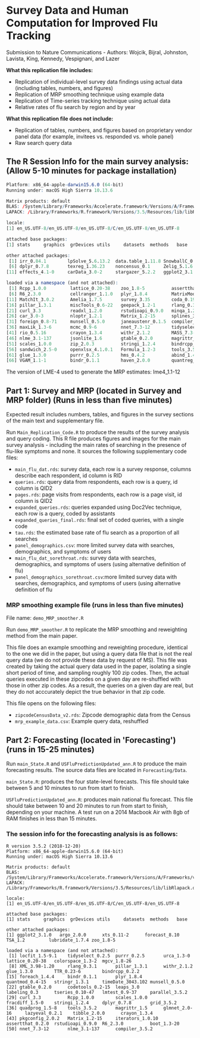# Survey Data and Human Computation for Improved Flu Tracking
Submission to Nature Communications - Authors: Wojcik, Bijral, Johnston, Lavista, King, Kennedy, Vespignani, and Lazer

**What this replication file includes:**
- Replication of individual-level survey data findings using actual data (including tables, numbers, and figures)
- Replication of MRP smoothing technique using example data
- Replication of Time-series tracking technique using actual data
- Relative rates of flu search by region and by year

**What this replication file does not include:**
- Replication of tables, numbers, and figures based on proprietary vendor panel data (for example, invitees vs. responded vs. whole panel)
- Raw search query data


## The R Session Info for the main survey analysis: (Allow 5-10 minutes for package installation)
```R version 3.5.2 (2018-12-20)
Platform: x86_64-apple-darwin15.6.0 (64-bit)
Running under: macOS High Sierra 10.13.6

Matrix products: default
BLAS: /System/Library/Frameworks/Accelerate.framework/Versions/A/Frameworks/vecLib.framework/Versions/A/libBLAS.dylib
LAPACK: /Library/Frameworks/R.framework/Versions/3.5/Resources/lib/libRlapack.dylib

locale:
[1] en_US.UTF-8/en_US.UTF-8/en_US.UTF-8/C/en_US.UTF-8/en_US.UTF-8

attached base packages:
[1] stats     graphics  grDevices utils     datasets  methods   base     

other attached packages:
 [1] irr_0.84.1        lpSolve_5.6.13.2  data.table_1.11.8 SnowballC_0.6.0   tidytext_0.2.2   
 [6] dplyr_0.7.8       texreg_1.36.23    noncensus_0.1     Zelig_5.1.6.1     survival_2.43-3  
[11] effects_4.1-0     carData_3.0-2     stargazer_5.2.2   ggplot2_3.1.0    

loaded via a namespace (and not attached):
 [1] Rcpp_1.0.0         lattice_0.20-38    zoo_1.8-5          assertthat_0.2.0   lmtest_0.9-37     
 [6] R6_2.3.0           cellranger_1.1.0   plyr_1.8.4         MatrixModels_0.4-1 stats4_3.5.2      
[11] MatchIt_3.0.2      Amelia_1.7.5       survey_3.35        coda_0.19-3        AER_1.2-7         
[16] pillar_1.3.1       miscTools_0.6-22   geepack_1.2-1      rlang_0.3.1        lazyeval_0.2.1    
[21] curl_3.3           readxl_1.2.0       rstudioapi_0.9.0   minqa_1.2.4        SparseM_1.77      
[26] car_3.0-3          nloptr_1.2.1       Matrix_1.2-15      splines_3.5.2      lme4_1.1-19       
[31] foreign_0.8-71     munsell_0.5.0      janeaustenr_0.1.5  compiler_3.5.2     pkgconfig_2.0.2   
[36] maxLik_1.3-6       mcmc_0.9-6         nnet_7.3-12        tidyselect_0.2.5   tibble_2.0.0      
[41] rio_0.5.16         crayon_1.3.4       withr_2.1.2        MASS_7.3-51.1      grid_3.5.2        
[46] nlme_3.1-137       jsonlite_1.6       gtable_0.2.0       magrittr_1.5       tokenizers_0.2.1  
[51] scales_1.0.0       zip_2.0.3          stringi_1.2.4      bindrcpp_0.2.2     generics_0.0.2    
[56] sandwich_2.5-0     openxlsx_4.1.0.1   Formula_1.2-3      tools_3.5.2        forcats_0.3.0     
[61] glue_1.3.0         purrr_0.2.5        hms_0.4.2          abind_1.4-5        colorspace_1.3-2  
[66] VGAM_1.1-1         bindr_0.1.1        haven_2.0.0        quantreg_5.51      MCMCpack_1.4-4    
```

The version of LME-4 used to generate the MRP estimates: lme4_1.1-12


## Part 1: Survey and MRP (located in Survey and MRP folder) (Runs in less than five minutes)

Expected result includes numbers, tables, and figures in the survey sections of the main text and supplementary file. 
 
Run `Main_Replication_Code.R` to produce the results of the survey analysis and query coding. This R file produces figures and images for the main survey analysis - including the main rates of searching in the presence of flu-like symptoms and none. It sources the following supplementary code files:

* `main_flu_dat.rds`: survey data, each row is a survey response, columns describe each respondent, id column is RID
* `queries.rds`: query data from respondents, each row is a query, id column is QID2
* `pages.rds`: page visits from respondents, each row is a page visit, id column is QID2
* `expanded_queries.rds`: queries expanded using Doc2Vec technique, each row is a query, coded by assistants
* `expanded_queries_final.rds`: final set of coded queries, with a single code
* `tau.rds`: the estimated base rate of flu search as a proportion of all searches
* `panel_demographics.csv`: more limited survey data with searches, demographics, and symptoms of users
* `main_flu_dat_sorethroat.rds`: survey data with searches, demographics, and symptoms of users (using alternative definition of flu) 
* `panel_demographics_sorethroat.csv`:more limited survey data with searches, demographics, and symptoms of users (using alternative definition of flu
 
### MRP smoothing example file (runs in less than five minutes)
File name: `demo_MRP_smoother.R`

Run `demo_MRP_smoother.R` to replicate the MRP smoothing and reweighting method from the main paper. 

This file does an example smoothing and reweighting procedure, identical to the one we did in the paper, but using a query data file that is not the real query data (we do not provide these data by request of MS). This file was created by taking the actual query data used in the paper, isolating a single short period of time, and sampling roughly 100 zip codes. Then, the actual queries executed in these zipcodes on a given day are re-shuffled with those in other zip codes. As a result, the queries on a given day are real, but they do not acccurately depict the true behavior in that zip code. 

This file opens on the following files:

* `zipcodeCensusData_v2.rds`: Zipcode demographic data from the Census
* `mrp_example_data.csv`: Example query data, reshuffled 


## Part 2: Forecasting (located in 'Forecasting') (runs in 15-25 minutes)



Run `main_State.R` and `USFluPredictionUpdated_ann.R` to produce the main forecasting results. The source data files are located in `Forecasting/Data`. 

`main_State.R`: produces the four state-level forecasts. This file should take between 5 and 10 minutes to run from start to finish. 

`USFluPredictionUpdated_ann.R`: produces main national flu forecast. This file should take between 10 and 20 minutes to run from start to finish, depending on your machine. A test run on a 2014 Macbook Air with 8gb of RAM finishes in less than 15 minutes.  


### The session info for the forecasting analysis is as follows: 

```
R version 3.5.2 (2018-12-20)
Platform: x86_64-apple-darwin15.6.0 (64-bit)
Running under: macOS High Sierra 10.13.6

Matrix products: default
BLAS: /System/Library/Frameworks/Accelerate.framework/Versions/A/Frameworks/vecLib.framework/Versions/A/libBLAS.dylib
LAPACK: /Library/Frameworks/R.framework/Versions/3.5/Resources/lib/libRlapack.dylib

locale:
[1] en_US.UTF-8/en_US.UTF-8/en_US.UTF-8/C/en_US.UTF-8/en_US.UTF-8

attached base packages:
[1] stats     graphics  grDevices utils     datasets  methods   base     

other attached packages:
[1] ggplot2_3.1.0   argo_2.0.0      xts_0.11-2      forecast_8.10   TSA_1.2         lubridate_1.7.4 zoo_1.8-5      

loaded via a namespace (and not attached):
 [1] locfit_1.5-9.1    tidyselect_0.2.5  purrr_0.2.5       urca_1.3-0        lattice_0.20-38   colorspace_1.3-2  mgcv_1.8-26      
 [8] XML_3.98-1.20     rlang_0.3.1       pillar_1.3.1      withr_2.1.2       glue_1.3.0        TTR_0.23-6        bindrcpp_0.2.2   
[15] foreach_1.4.4     bindr_0.1.1       plyr_1.8.4        quantmod_0.4-15   stringr_1.3.1     timeDate_3043.102 munsell_0.5.0    
[22] gtable_0.2.0      codetools_0.2-15  leaps_3.0         labeling_0.3      tseries_0.10-47   lmtest_0.9-37     parallel_3.5.2   
[29] curl_3.3          Rcpp_1.0.0        scales_1.0.0      fracdiff_1.5-0    stringi_1.2.4     dplyr_0.7.8       grid_3.5.2       
[36] quadprog_1.5-8    tools_3.5.2       magrittr_1.5      glmnet_2.0-16     lazyeval_0.2.1    tibble_2.0.0      crayon_1.3.4     
[43] pkgconfig_2.0.2   Matrix_1.2-15     iterators_1.0.10  assertthat_0.2.0  rstudioapi_0.9.0  R6_2.3.0          boot_1.3-20      
[50] nnet_7.3-12       nlme_3.1-137      compiler_3.5.2   
```
